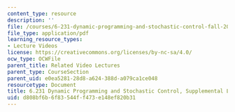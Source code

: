 ```yaml
---
content_type: resource
description: ''
file: /courses/6-231-dynamic-programming-and-stochastic-control-fall-2015/d808bf6b6f83544ff473e148ef820b31_MIT6_231F15_lec5.pdf
file_type: application/pdf
learning_resource_types:
- Lecture Videos
license: https://creativecommons.org/licenses/by-nc-sa/4.0/
ocw_type: OCWFile
parent_title: Related Video Lectures
parent_type: CourseSection
parent_uid: e0ea5281-28d8-a624-388d-a079ca1ce048
resourcetype: Document
title: 6.231 Dynamic Programming and Stochastic Control, Supplemental Lecture 5
uid: d808bf6b-6f83-544f-f473-e148ef820b31
---
```

